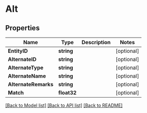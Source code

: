 # Alt

## Properties

Name | Type | Description | Notes
------------ | ------------- | ------------- | -------------
**EntityID** | **string** |  | [optional] 
**AlternateID** | **string** |  | [optional] 
**AlternateType** | **string** |  | [optional] 
**AlternateName** | **string** |  | [optional] 
**AlternateRemarks** | **string** |  | [optional] 
**Match** | **float32** |  | [optional] 

[[Back to Model list]](../README.md#documentation-for-models) [[Back to API list]](../README.md#documentation-for-api-endpoints) [[Back to README]](../README.md)


